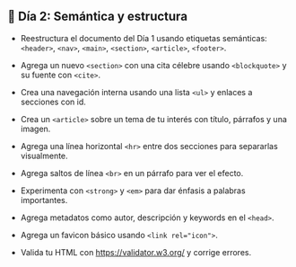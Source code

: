 ## 📅 Día 2: Semántica y estructura

- Reestructura el documento del Día 1 usando etiquetas semánticas: ``<header>``, ``<nav>``, ``<main>``, ``<section>``, ``<article>``, ``<footer>``.

- Agrega un nuevo ``<section>`` con una cita célebre usando ``<blockquote>`` y su fuente con ``<cite>``.

- Crea una navegación interna usando una lista ``<ul>`` y enlaces a secciones con id.

- Crea un ``<article>`` sobre un tema de tu interés con título, párrafos y una imagen.

- Agrega una línea horizontal ``<hr>`` entre dos secciones para separarlas visualmente.

- Agrega saltos de línea ``<br>`` en un párrafo para ver el efecto.

- Experimenta con ``<strong>`` y ``<em>`` para dar énfasis a palabras importantes.

- Agrega metadatos como autor, descripción y keywords en el ``<head>``.

- Agrega un favicon básico usando ``<link rel="icon">``.

- Valida tu HTML con https://validator.w3.org/ y corrige errores.